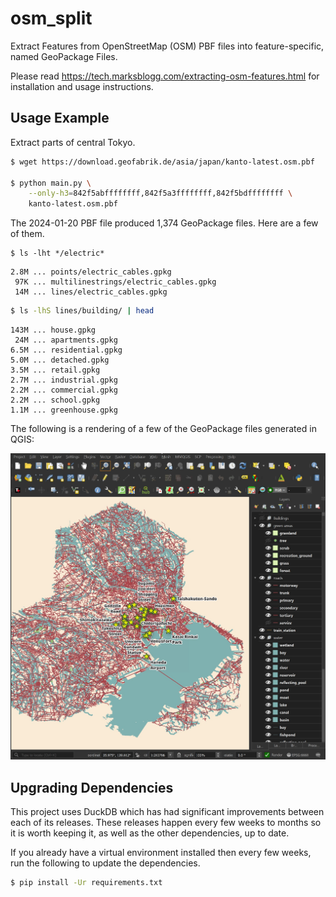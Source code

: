# osm_split

Extract Features from OpenStreetMap (OSM) PBF files into feature-specific, named GeoPackage Files.

Please read https://tech.marksblogg.com/extracting-osm-features.html for installation and usage instructions.

## Usage Example

Extract parts of central Tokyo.

```bash
$ wget https://download.geofabrik.de/asia/japan/kanto-latest.osm.pbf

$ python main.py \
    --only-h3=842f5abffffffff,842f5a3ffffffff,842f5bdffffffff \
    kanto-latest.osm.pbf
```

The 2024-01-20 PBF file produced 1,374 GeoPackage files. Here are a few of them.

```
$ ls -lht */electric*
```

```
2.8M ... points/electric_cables.gpkg
 97K ... multilinestrings/electric_cables.gpkg
 14M ... lines/electric_cables.gpkg
```

```bash
$ ls -lhS lines/building/ | head
```

```
143M ... house.gpkg
 24M ... apartments.gpkg
6.5M ... residential.gpkg
5.0M ... detached.gpkg
3.5M ... retail.gpkg
2.7M ... industrial.gpkg
2.2M ... commercial.gpkg
2.2M ... school.gpkg
1.1M ... greenhouse.gpkg
```

The following is a rendering of a few of the GeoPackage files generated in QGIS:

![Tokyo QGIS](tokyo_qgis.jpg)

## Upgrading Dependencies

This project uses DuckDB which has had significant improvements between each of its releases. These releases happen every few weeks to months so it is worth keeping it, as well as the other dependencies, up to date.

If you already have a virtual environment installed then every few weeks, run the following to update the dependencies.

```bash
$ pip install -Ur requirements.txt
```
